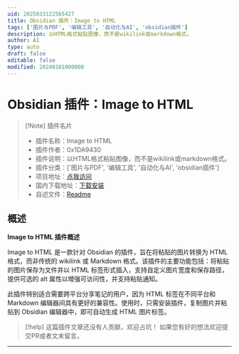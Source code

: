 ```yaml
---
uid: 2025033122565427
title: Obsidian 插件：Image to HTML
tags: ['图片与PDF', '编辑工具', '自动化与AI', 'obsidian插件']
description: 以HTML格式粘贴图像，而不是wikilink或markdown格式。
author: AI
type: auto
draft: false
editable: false
modified: 20240101000000
---
```


# Obsidian 插件：Image to HTML

> [!Note] 插件名片
> - 插件名称：Image to HTML
> - 插件作者：0x1DA9430
> - 插件说明：以HTML格式粘贴图像，而不是wikilink或markdown格式。
> - 插件分类：['图片与PDF', '编辑工具', '自动化与AI', 'obsidian插件']
> - 项目地址：[点我访问](https://github.com/0x1DA9430/img2html)
> - 国内下载地址：[下载安装](https://pkmer.cn/products/plugin/pluginMarket/?img2html)
> - 自述文件：[Readme](https://ghproxy.net/https://raw.githubusercontent.com/0x1DA9430/img2html/main/README.md)



## 概述

**Image to HTML 插件概述**

Image to HTML 是一款针对 Obsidian 的插件，旨在将粘贴的图片转换为 HTML 格式，而非传统的 wikilink 或 Markdown 格式。该插件的主要功能包括：将粘贴的图片保存为文件并以 HTML 标签形式插入，支持自定义图片宽度和保存路径，提供可选的 alt 属性以增强可访问性，并支持粘贴通知。

此插件特别适合需要跨平台分享笔记的用户，因为 HTML 标签在不同平台和 Markdown 编辑器间具有更好的兼容性。使用时，只需安装插件，复制图片并粘贴到 Obsidian 编辑器中，即可自动生成 HTML 图片标签。


> [!help] 
> 这篇插件文章还没有人贡献，欢迎占坑！
> 如果您有好的想法欢迎提交PR或者文末留言。
> 

---



